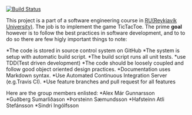 [![Build Status](https://travis-ci.org/titanicfloatnone/ticTac.svg?branch=master)](https://travis-ci.org/titanicfloatnone/ticTac)

This project is a part of a software engineering course in [RU(Reykjavík University)](https://www.ru.is/). The job is to implement the game TicTacToe. 
The prime **goal** however is to follow the best practices in software development, and to to do so there are few higly important things to note: 

*The code is stored in source control system on GitHub
*The system is setup with automatic build script.
*The build script runs all unit tests.
*use TDD(Test driven development)
*The code should be loosely coupled and follow good object oriented
design practices.
*Documentation uses Markdown syntax.
*Use Automated Continuous Integration Server (e.g.Travis CI).
*Use feature branches and pull request for all features


Here are the group members enlisted: 
*Alex Már Gunnarsson	
*Guðberg Sumarliðason
*Þorsteinn Sæmundsson
*Hafsteinn Atli Stefánsson
*Sindri Ingólfsson
